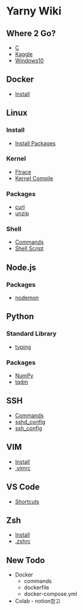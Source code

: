 Yarny Wiki
==========

Where 2 Go?
-----------

- [C](./c)
- [Kaggle](./kaggle)
- [Windows10](./windows10)
<!-- - []() -->

Docker
------

- [Install](./docker/install)
<!-- - []() -->

Linux
-----

### Install
- [Install Packages](./linux/install_packages)
### Kernel
- [Ftrace](./linux/ftrace)
- [Kernel Compile](./linux/kernel_compile)
### Packages
- [curl](./linux/curl)
- [unzip](./linux/unzip)
### Shell
- [Commands](./linux/commands)
- [Shell Script](./linux/shell_script)
<!-- - []() -->

Node.js
-------

### Packages
- [nodemon](./nodejs/nodemon)
<!-- - []() -->

Python
------

### Standard Library
- [typing](./python/typing)
### Packages
- [NumPy](./python/numpy)
- [tqdm](./python/tqdm)
<!-- - []() -->

SSH
---

- [Commands](./ssh/commands)
- [sshd_config](./ssh/sshd_config)
- [ssh_config](./ssh/ssh_config)
<!-- - []() -->

VIM
---

- [Install](./vim/install)
- [.vimrc](./vim/.vimrc)
<!-- - []() -->

VS Code
-------

- [Shortcuts](./vscode/shortcuts)
<!-- - []() -->

Zsh
---

- [Install](./zsh/install)
- [.zshrc](https://github.com/ehsqjfwk99999/_yarny-archieve/blob/master/.ksy-settings/ksy-zshrc)
<!-- - []() -->

New Todo
--------

- Docker
  - commands
  - dockerfile
  - docker-compose.yml
- Colab - notion참고
